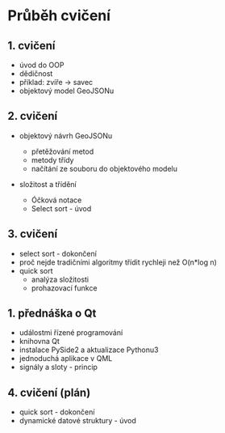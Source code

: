 # Průběh cvičení

## 1. cvičení
  - úvod do OOP
  - dědičnost
  - příklad: zvíře -> savec
  - objektový model GeoJSONu

## 2. cvičení
  - objektový návrh GeoJSONu
    - přetěžování metod
    - metody třídy
    - načítání ze souboru do objektového modelu

  - složitost a třídění
    - Óčková notace
    - Select sort - úvod

## 3. cvičení
  - select sort - dokončení
  - proč nejde tradičními algoritmy třídit rychleji než O(n\*log n)
  - quick sort
    - analýza složitosti
    - prohazovací funkce

## 1. přednáška o Qt
  - událostmi řízené programování
  - knihovna Qt
  - instalace PySide2 a aktualizace Pythonu3
  - jednoduchá aplikace v QML
  - signály a sloty - princip

## 4. cvičení (plán)
  - quick sort - dokončení
  - dynamické datové struktury - úvod
    
